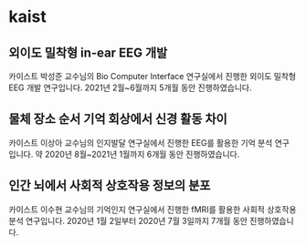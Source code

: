 # kaist

## 외이도 밀착형 in-ear EEG 개발
카이스트 박성준 교수님의 Bio Computer Interface 연구실에서 진행한 외이도 밀착형 EEG 개발 연구입니다.
2021년 2월~6월까지 5개월 동안 진행하였습니다.

## 물체 장소 순서 기억 회상에서 신경 활동 차이
카이스트 이상아 교수님의 인지발달 연구실에서 진행한 EEG를 활용한 기억 분석 연구입니다.
약 2020년 8월~2021년 1월까지 6개월 동안 진행하였습니다.

## 인간 뇌에서 사회적 상호작용 정보의 분포 
카이스트 이수현 교수님의 기억인지 연구실에서 진행한 fMRI를 활용한 사회적 상호작용 분석 연구입니다.
2020년 1월 2일부터 2020년 7월 3일까지 7개월 동안 진행하였습니다.
